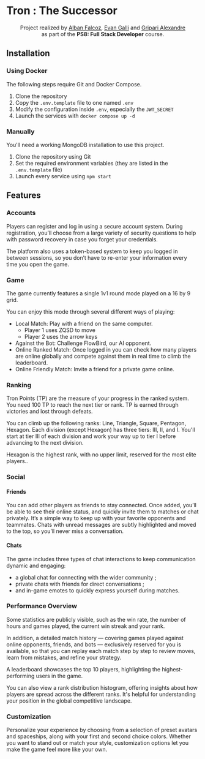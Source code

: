 # Tron : The Successor

<p align=center>
    <span>Project realized by <a href="https://github.com/AlbanFALCOZ">Alban Falcoz</a>, <a href="https://github.com/06Games">Evan Galli</a> and <a href="https://github.com/Alexandre-Gripari">Gripari Alexandre</a>
    <br/>as part of the <b>PS8: Full Stack Developer</b> course.</span>
</p>

## Installation 

### Using Docker

The following steps require Git and Docker Compose.

1. Clone the repository
2. Copy the `.env.template` file to one named `.env`
3. Modify the configuration inside `.env`, especially the `JWT_SECRET`
4. Launch the services with `docker compose up -d`

### Manually

You'll need a working MongoDB installation to use this project.

1. Clone the repository using Git
2. Set the required environment variables (they are listed in the `.env.template` file)
3. Launch every service using `npm start`

## Features

### Accounts

Players can register and log in using a secure account system.
During registration, you’ll choose from a large variety of security questions to help with password recovery in case you forget your credentials.

The platform also uses a token-based system to keep you logged in between sessions, so you don’t have to re-enter your information every time you open the game.

### Game

The game currently features a single 1v1 round mode played on a 16 by 9 grid.

You can enjoy this mode through several different ways of playing:

* Local Match: Play with a friend on the same computer.
  * Player 1 uses ZQSD to move
  * Player 2 uses the arrow keys
* Against the Bot: Challenge FlowBird, our AI opponent.
* Online Ranked Match: Once logged in you can check how many players are online globally and compete against them in real time to climb the leaderboard.
* Online Friendly Match: Invite a friend for a private game online.

### Ranking

Tron Points (TP) are the measure of your progress in the ranked system.
You need 100 TP to reach the next tier or rank.
TP is earned through victories and lost through defeats.

You can climb up the following ranks: Line, Triangle, Square, Pentagon, Hexagon.
Each division (except Hexagon) has three tiers: III, II, and I.
You'll start at tier III of each division and work your way up to tier I before advancing to the next division.

Hexagon is the highest rank, with no upper limit, reserved for the most elite players..

### Social

#### Friends 

You can add other players as friends to stay connected.
Once added, you’ll be able to see their online status, and quickly invite them to matches or chat privately.
It’s a simple way to keep up with your favorite opponents and teammates.
Chats with unread messages are subtly highlighted and moved to the top, so you’ll never miss a conversation.

#### Chats

The game includes three types of chat interactions to keep communication dynamic and engaging:
* a global chat for connecting with the wider community ;
* private chats with friends for direct conversations ;
* and in-game emotes to quickly express yourself during matches.

### Performance Overview

Some statistics are publicly visible, such as the win rate, the number of hours and games played, the current win streak and your rank.

In addition, a detailed match history — covering games played against online opponents, friends, and bots — exclusively reserved for you is available, so that you can replay each match step by step to review moves, learn from mistakes, and refine your strategy.

A leaderboard showcases the top 10 players, highlighting the highest-performing users in the game.

You can also view a rank distribution histogram, offering insights about how players are spread across the different ranks.
It's helpful for understanding your position in the global competitive landscape.

### Customization 

Personalize your experience by choosing from a selection of preset avatars and spaceships, along with your first and second choice colors.
Whether you want to stand out or match your style, customization options let you make the game feel more like your own.
